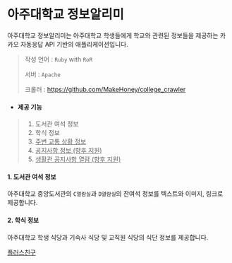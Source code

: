 # 아주대학교 정보알리미

아주대학교 정보알리미는 아주대학교 학생들에게 학교와 관련된 정보들을 제공하는 카카오 자동응답 API 기반의 애플리케이션입니다.

> 작성 언어 : `Ruby` with `RoR`
>
> 서버 :  `Apache`
>
> 크롤러 : <https://github.com/MakeHoney/college_crawler>



- #### **제공 기능**

> 1. 도서관 여석 정보
> 2. 학식 정보
> 3. <u>주변 교통 상황 정보 </u>
> 4. <u>공지사항 정보 (향후 지원)</u>
> 5. <u>생활관 공지사항 열람 (향후 지원)</u>



#### 1. 도서관 여석 정보

아주대학교 중앙도서관의 `C열람실`과 `D열람실`의 잔여석 정보를 텍스트와 이미지, 링크로 제공합니다.



#### 2. 학식 정보

아주대학교  학생 식당과 기숙사 식당 및 교직원 식당의 식단 정보를 제공합니다.


[플러스친구](http://pf.kakao.com/_GxevxnC)
